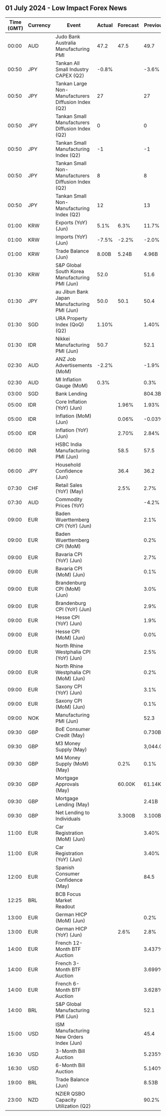 ## 01 July 2024 - Low Impact Forex News

| Time (GMT) | Currency | Event | Actual | Forecast | Previous |
|------|----------|-------|--------|----------|----------|
| 00:00 | AUD | Judo Bank Australia Manufacturing PMI | 47.2 | 47.5 | 49.7 |
| 00:50 | JPY | Tankan All Small Industry CAPEX (Q2) | -0.8% |  | -3.6% |
| 00:50 | JPY | Tankan Large Non-Manufacturers Diffusion Index (Q2) | 27 |  | 27 |
| 00:50 | JPY | Tankan Small Manufacturers Diffusion Index (Q2) | 0 |  | 0 |
| 00:50 | JPY | Tankan Small Manufacturing Index (Q2) | -1 |  | -1 |
| 00:50 | JPY | Tankan Small Non-Manufacturers Diffusion Index (Q2) | 8 |  | 8 |
| 00:50 | JPY | Tankan Small Non-Manufacturing Index (Q2) | 12 |  | 13 |
| 01:00 | KRW | Exports (YoY) (Jun) | 5.1% | 6.3% | 11.7% |
| 01:00 | KRW | Imports (YoY) (Jun) | -7.5% | -2.2% | -2.0% |
| 01:00 | KRW | Trade Balance (Jun) | 8.00B | 5.24B | 4.96B |
| 01:30 | KRW | S&P Global South Korea Manufacturing PMI (Jun) | 52.0 |  | 51.6 |
| 01:30 | JPY | au Jibun Bank Japan Manufacturing PMI (Jun) | 50.0 | 50.1 | 50.4 |
| 01:30 | SGD | URA Property Index (QoQ) (Q2) | 1.10% |  | 1.40% |
| 01:30 | IDR | Nikkei Manufacturing PMI (Jun) | 50.7 |  | 52.1 |
| 02:30 | AUD | ANZ Job Advertisements (MoM) | -2.2% |  | -1.9% |
| 02:30 | AUD | MI Inflation Gauge (MoM) | 0.3% |  | 0.3% |
| 03:00 | SGD | Bank Lending |  |  | 804.3B |
| 05:00 | IDR | Core Inflation (YoY) (Jun) |  | 1.96% | 1.93% |
| 05:00 | IDR | Inflation (MoM) (Jun) |  | 0.06% | -0.03% |
| 05:00 | IDR | Inflation (YoY) (Jun) |  | 2.70% | 2.84% |
| 06:00 | INR | HSBC India Manufacturing PMI (Jun) |  | 58.5 | 57.5 |
| 06:00 | JPY | Household Confidence (Jun) |  | 36.4 | 36.2 |
| 07:30 | CHF | Retail Sales (YoY) (May) |  | 2.5% | 2.7% |
| 07:30 | AUD | Commodity Prices (YoY) |  |  | -4.2% |
| 09:00 | EUR | Baden Wuerttemberg CPI (YoY) (Jun) |  |  | 2.1% |
| 09:00 | EUR | Baden Wuerttemberg CPI (MoM) |  |  | 0.2% |
| 09:00 | EUR | Bavaria CPI (YoY) (Jun) |  |  | 2.7% |
| 09:00 | EUR | Bavaria CPI (MoM) (Jun) |  |  | 0.1% |
| 09:00 | EUR | Brandenburg CPI (MoM) (Jun) |  |  | 3.0% |
| 09:00 | EUR | Brandenburg CPI (YoY) (Jun) |  |  | 2.9% |
| 09:00 | EUR | Hesse CPI (YoY) (Jun) |  |  | 1.9% |
| 09:00 | EUR | Hesse CPI (MoM) (Jun) |  |  | 0.0% |
| 09:00 | EUR | North Rhine Westphalia CPI (YoY) (Jun) |  |  | 2.5% |
| 09:00 | EUR | North Rhine Westphalia CPI (MoM) (Jun) |  |  | 0.2% |
| 09:00 | EUR | Saxony CPI (YoY) (Jun) |  |  | 3.1% |
| 09:00 | EUR | Saxony CPI (MoM) (Jun) |  |  | 0.1% |
| 09:00 | NOK | Manufacturing PMI (Jun) |  |  | 52.3 |
| 09:30 | GBP | BoE Consumer Credit (May) |  |  | 0.730B |
| 09:30 | GBP | M3 Money Supply (May) |  |  | 3,044.0B |
| 09:30 | GBP | M4 Money Supply (MoM) (May) |  | 0.2% | 0.1% |
| 09:30 | GBP | Mortgage Approvals (May) |  | 60.00K | 61.14K |
| 09:30 | GBP | Mortgage Lending (May) |  |  | 2.41B |
| 09:30 | GBP | Net Lending to Individuals |  | 3.300B | 3.100B |
| 11:00 | EUR | Car Registration (MoM) (Jun) |  |  | 3.40% |
| 11:00 | EUR | Car Registration (YoY) (Jun) |  |  | 3.40% |
| 12:00 | EUR | Spanish Consumer Confidence (May) |  |  | 84.5 |
| 12:25 | BRL | BCB Focus Market Readout |  |  |  |
| 13:00 | EUR | German HICP (MoM) (Jun) |  |  | 0.2% |
| 13:00 | EUR | German HICP (YoY) (Jun) |  | 2.6% | 2.8% |
| 14:00 | EUR | French 12-Month BTF Auction |  |  | 3.437% |
| 14:00 | EUR | French 3-Month BTF Auction |  |  | 3.699% |
| 14:00 | EUR | French 6-Month BTF Auction |  |  | 3.628% |
| 14:00 | BRL | S&P Global Manufacturing PMI (Jun) |  |  | 52.1 |
| 15:00 | USD | ISM Manufacturing New Orders Index (Jun) |  |  | 45.4 |
| 16:30 | USD | 3-Month Bill Auction |  |  | 5.235% |
| 16:30 | USD | 6-Month Bill Auction |  |  | 5.140% |
| 19:00 | BRL | Trade Balance (Jun) |  |  | 8.53B |
| 23:00 | NZD | NZIER QSBO Capacity Utilization (Q2) |  |  | 90.2% |
